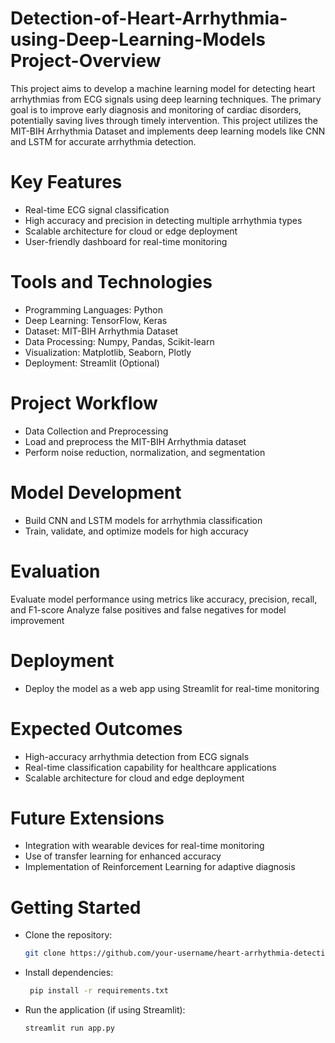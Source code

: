 # Detection-of-Heart-Arrhythmia-using-Deep-Learning-Models Project-Overview

This project aims to develop a machine learning model for detecting heart arrhythmias from ECG signals using deep learning techniques. The primary goal is to improve early diagnosis and monitoring of cardiac disorders, potentially saving lives through timely intervention. This project utilizes the MIT-BIH Arrhythmia Dataset and implements deep learning models like CNN and LSTM for accurate arrhythmia detection.

# Key Features
* Real-time ECG signal classification
* High accuracy and precision in detecting multiple arrhythmia types
* Scalable architecture for cloud or edge deployment
* User-friendly dashboard for real-time monitoring

# Tools and Technologies
* Programming Languages: Python
* Deep Learning: TensorFlow, Keras
* Dataset: MIT-BIH Arrhythmia Dataset
* Data Processing: Numpy, Pandas, Scikit-learn
* Visualization: Matplotlib, Seaborn, Plotly
* Deployment: Streamlit (Optional)

# Project Workflow
* Data Collection and Preprocessing
* Load and preprocess the MIT-BIH Arrhythmia dataset
* Perform noise reduction, normalization, and segmentation

# Model Development
* Build CNN and LSTM models for arrhythmia classification
* Train, validate, and optimize models for high accuracy

# Evaluation
Evaluate model performance using metrics like accuracy, precision, recall, and F1-score
Analyze false positives and false negatives for model improvement

# Deployment 
* Deploy the model as a web app using Streamlit for real-time monitoring

# Expected Outcomes
* High-accuracy arrhythmia detection from ECG signals
* Real-time classification capability for healthcare applications
* Scalable architecture for cloud and edge deployment

# Future Extensions
* Integration with wearable devices for real-time monitoring
* Use of transfer learning for enhanced accuracy
* Implementation of Reinforcement Learning for adaptive diagnosis

# Getting Started

* Clone the repository:
     ```bash
    git clone https://github.com/your-username/heart-arrhythmia-detection.git
     
* Install dependencies:
   ```bash
    pip install -r requirements.txt
* Run the application (if using Streamlit):
   ```bash
  streamlit run app.py
